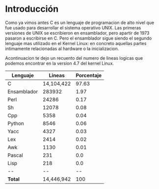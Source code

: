 # Introducción
Como ya vimos antes C es un lenguaje de programacion de alto nivel que fue usado para desarrollar el sistema operativo UNIX. Las primeras versiones de UNIX se escribieron en ensamblador, pero apartir de 1973 pasaron a escribirse en C. Pero el ensamblador sigue siendo el segundo lenguaje mas utilizado en el Kernel Linux: en concreto aquellas partes intimamente relacionadas al hardware o la inicializacion.

Acontinuacion te dejo un recuento del numero de lineas logicas que podemos encontrar en la version 4.7 del kernel Linux.

| **Lenguaje** | **Lineas** | **Porcentaje** |
| -- | -- | -- |
| C | 14,104,422 | 97.63 |
| Ensamblador | 283932 | 1.97 |
| Perl | 24286 | 0.17 |
| Sh | 12078 | 0.08 |
| Cpp | 5358 | 0.04 |
| Python | 8546 | 0.06 |
| Yacc | 4327 | 0.03 |
| Lex | 2414 | 0.02 |
| Awk | 1130 | 0.01 |
| Pascal | 231 | 0.0 |
| Lisp | 218 | 0.0 |
| --   | --   | --  |
| **Total** | 14,446,942 | 100 |

